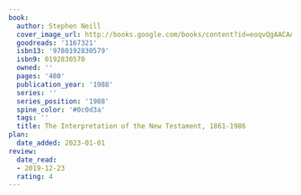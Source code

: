 ```yaml
---
book:
  author: Stephen Neill
  cover_image_url: http://books.google.com/books/content?id=eoqvQgAACAAJ&printsec=frontcover&img=1&zoom=1&source=gbs_api
  goodreads: '1167321'
  isbn13: '9780192830579'
  isbn9: 0192830570
  owned: ''
  pages: '480'
  publication_year: '1988'
  series: ''
  series_position: '1988'
  spine_color: '#0c0d3a'
  tags: ''
  title: The Interpretation of the New Testament, 1861-1986
plan:
  date_added: 2023-01-01
review:
  date_read:
  - 2019-12-23
  rating: 4
---
```


